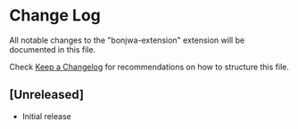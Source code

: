 # Change Log

All notable changes to the "bonjwa-extension" extension will be documented in this file.

Check [Keep a Changelog](http://keepachangelog.com/) for recommendations on how to structure this file.

## [Unreleased]

- Initial release